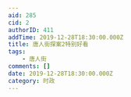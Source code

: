 ```yaml
---
aid: 285
cid: 2
authorID: 411
addTime: 2019-12-28T18:30:00.000Z
title: 唐人街探案2特别好看
tags:
    - 唐人街
comments: []
date: 2019-12-28T18:30:00.000Z
category: 时政
---
```




